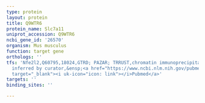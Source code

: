 ```yaml
---
type: protein
layout: protein
title: Q9WTR6
protein_name: Slc7a11
uniprot_accession: Q9WTR6
ncbi_gene_id: '26570'
organism: Mus musculus
function: target gene
orthologs: ''
tfs: 'Nfe2l2,Q60795,18024,GTRD; PAZAR; TRRUST,chromatin immunoprecipitation assay;
  inferred by curator,&ensp;<a href="https://www.ncbi.nlm.nih.gov/pubmed/?term=12235164%5Buid%5D+OR+18971253%5Buid%5D+OR+27924024%5Buid%5D+OR+18971253%5Buid%5D+OR+29087512%5Buid%5D"
  target="_blank"><i uk-icon="icon: link"></i>Pubmed</a>'
targets: ''
binding_sites: ''

---
```

